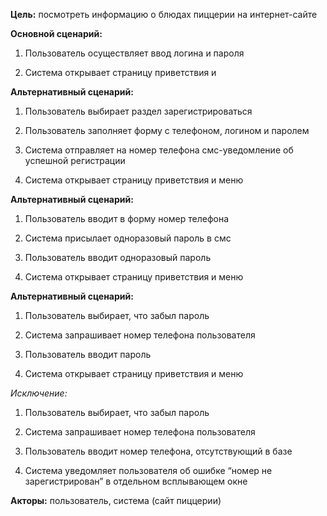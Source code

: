 **Цель:** посмотреть информацию о блюдах пиццерии на интернет-сайте

**Основной сценарий:**

1.  Пользователь осуществляет ввод логина и пароля
    
2.  Система открывает страницу приветствия и 
    

**Альтернативный сценарий:**

1.  Пользователь выбирает раздел зарегистрироваться
    
2.  Пользователь заполняет форму с телефоном, логином и паролем
    
3.  Система отправляет на номер телефона смс-уведомление об успешной регистрации
    
4.  Система открывает страницу приветствия и меню
    

**Альтернативный сценарий:**

1.  Пользователь вводит в форму номер телефона
    
2.  Система присылает одноразовый пароль в смс
    
3.  Пользователь вводит одноразовый пароль
    
4.  Система открывает страницу приветствия и меню
    

**Альтернативный сценарий:**

1.  Пользователь выбирает, что забыл пароль
    
2.  Система запрашивает номер телефона пользователя
    
3.  Пользователь вводит пароль
    
4.  Система открывает страницу приветствия и меню
    

_Исключение:_

1.  Пользователь выбирает, что забыл пароль
    
2.  Система запрашивает номер телефона пользователя
    
3.  Пользователь вводит номер телефона, отсутствующий в базе
    
4.  Система уведомляет пользователя об ошибке “номер не зарегистрирован” в отдельном всплывающем окне
    

**Акторы:** пользователь, система (сайт пиццерии)
